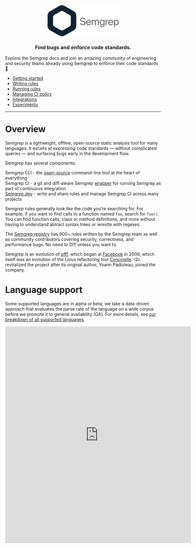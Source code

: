 </br>
<p align="center">
    <a href="https://semgrep.dev"><img src="https://raw.githubusercontent.com/returntocorp/semgrep/develop/semgrep.svg" height="100" alt="Semgrep logo"/></a>
</p>
<h3 align="center">Find bugs and enforce code standards.</h3>

Explore the Semgrep docs and join an amazing community of engineering and security teams already using Semgrep to enforce their code standards 🚀

- [Getting started](getting-started.md)
- [Writing rules](writing-rules/overview.md)
- [Running rules](running-rules.md)
- [Managing CI policy](managing-policy.md)
- [Integrations](integrations.md)
- [Experiments](experiments.md)

---

# Overview

Semgrep is a lightweight, offline, open-source static analysis tool for many languages. It excells at expressing code standards — without complicated queries — and surfacing bugs early in the development flow.

Semgrep has several components:

Semgrep CLI - the [open-source](https://github.com/returntocorp/semgrep) command-line tool at the heart of everything</br>
Semgrep CI - a git and diff-aware Semgrep [wrapper](https://github.com/returntocorp/semgrep-action) for running Semgrep as part of continuous integration</br>
[Semgrep.dev](https://semgrep.dev/) - write and share rules and manage Semgrep CI across many projects

Semgrep rules generally look like the code you’re searching for. For example, if you want to find calls to a function named `foo`, search for `foo()`. You can find function calls, class or method definitions, and more without having to understand abtract syntax trees or wrestle with regexes.

The [Semgrep registry](https://semgrep.dev/explore) has 900+ rules written by the Semgrep team as well as community contributors covering security, correctness, and performance bugs. No need to DIY unless you want to.

Semgrep is an evolution of [pfff](https://github.com/returntocorp/pfff/), which began at [Facebook](https://github.com/facebookarchive/pfff) in 2009, which itself was an evolution of the Linux refactoring tool [Concinelle](https://en.wikipedia.org/wiki/Coccinelle_(software)). r2c revitalized the project after its original author, Yoann Padioleau, joined the company.

# Language support

Some supported languages are in alpha or beta; we take a data-driven approach that evaluates the parse rate of the language on a wide corpus before we promote it to general availability (GA). For more details, see [our breakdown of all supported languages](status.md).

<div class="lang-container">
  <iframe width="600" height="700" frameBorder="0" src="https://dashboard.semgrep.dev/languages/table"></iframe>
</div>